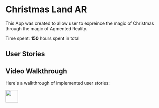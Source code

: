 # Christmas Land AR

This App was created to allow user to expreince the magic of Christmas through the magic of Agmented Reality.

Time spent: **150** hours spent in total

## User Stories


## Video Walkthrough

Here's a walkthrough of implemented user stories:

<img src="http://g.recordit.co/QMz8tuf86p.gif" width="40" height="40" />

